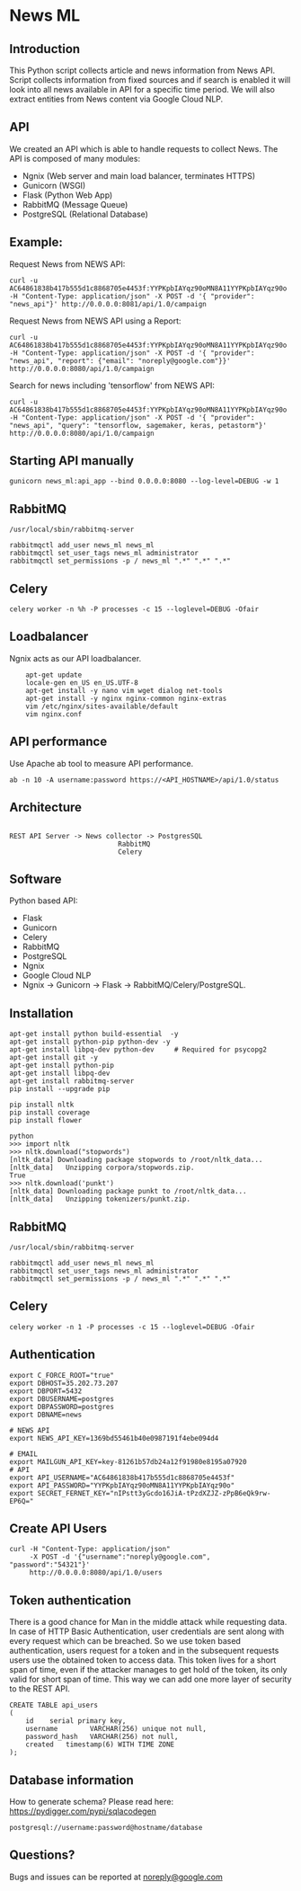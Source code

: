 # News ML

## Introduction

This Python script collects article and news information from News API.
Script collects information from fixed sources and if search is enabled
it will look into all news available in API for a specific time period.
We will also extract entities from News content via Google Cloud NLP.

## API

We created an API which is able to handle requests to collect News.
The API is composed of many modules:

 - Ngnix (Web server and main load balancer, terminates HTTPS)
 - Gunicorn (WSGI)
 - Flask (Python Web App)
 - RabbitMQ (Message Queue)
 - PostgreSQL (Relational Database)

## Example:

Request News from NEWS API:

```
curl -u AC64861838b417b555d1c8868705e4453f:YYPKpbIAYqz90oMN8A11YYPKpbIAYqz90o -H "Content-Type: application/json" -X POST -d '{ "provider": "news_api"}' http://0.0.0.0:8081/api/1.0/campaign
```

Request News from NEWS API using a Report:

```
curl -u AC64861838b417b555d1c8868705e4453f:YYPKpbIAYqz90oMN8A11YYPKpbIAYqz90o -H "Content-Type: application/json" -X POST -d '{ "provider": "news_api", "report": {"email": "noreply@google.com"}}' http://0.0.0.0:8080/api/1.0/campaign
``` 

Search for news including 'tensorflow' from NEWS API:

```
curl -u AC64861838b417b555d1c8868705e4453f:YYPKpbIAYqz90oMN8A11YYPKpbIAYqz90o -H "Content-Type: application/json" -X POST -d '{ "provider": "news_api", "query": "tensorflow, sagemaker, keras, petastorm"}' http://0.0.0.0:8080/api/1.0/campaign
``` 

## Starting API manually

```
gunicorn news_ml:api_app --bind 0.0.0.0:8080 --log-level=DEBUG -w 1
```

## RabbitMQ

```
/usr/local/sbin/rabbitmq-server
```

```
rabbitmqctl add_user news_ml news_ml
rabbitmqctl set_user_tags news_ml administrator
rabbitmqctl set_permissions -p / news_ml ".*" ".*" ".*"
```

## Celery

```
celery worker -n %h -P processes -c 15 --loglevel=DEBUG -Ofair
```

## Loadbalancer

Ngnix acts as our API loadbalancer.

```
    apt-get update
    locale-gen en_US en_US.UTF-8
    apt-get install -y nano vim wget dialog net-tools
    apt-get install -y nginx nginx-common nginx-extras
    vim /etc/nginx/sites-available/default
    vim nginx.conf 
```

## API performance

Use Apache ab tool to measure API performance.

```
ab -n 10 -A username:password https://<API_HOSTNAME>/api/1.0/status
```

## Architecture


```

REST API Server -> News collector -> PostgresSQL
                           RabbitMQ
                           Celery
```    

## Software 

Python based API:

 - Flask
 - Gunicorn
 - Celery 
 - RabbitMQ
 - PostgreSQL
 - Ngnix
 - Google Cloud NLP
 - Ngnix -> Gunicorn -> Flask -> RabbitMQ/Celery/PostgreSQL.
  
## Installation


```
apt-get install python build-essential  -y
apt-get install python-pip python-dev -y
apt-get install libpq-dev python-dev     # Required for psycopg2
apt-get install git -y
apt-get install python-pip
apt-get install libpq-dev
apt-get install rabbitmq-server
pip install --upgrade pip
```



```
pip install nltk
pip install coverage
pip install flower
```

```
python
>>> import nltk
>>> nltk.download("stopwords")
[nltk_data] Downloading package stopwords to /root/nltk_data...
[nltk_data]   Unzipping corpora/stopwords.zip.
True
>>> nltk.download('punkt')
[nltk_data] Downloading package punkt to /root/nltk_data...
[nltk_data]   Unzipping tokenizers/punkt.zip.
```
 
## RabbitMQ

```
/usr/local/sbin/rabbitmq-server
```

```
rabbitmqctl add_user news_ml news_ml
rabbitmqctl set_user_tags news_ml administrator
rabbitmqctl set_permissions -p / news_ml ".*" ".*" ".*"
```

## Celery

```
celery worker -n 1 -P processes -c 15 --loglevel=DEBUG -Ofair
```

## Authentication

```
export C_FORCE_ROOT="true"
export DBHOST=35.202.73.207
export DBPORT=5432
export DBUSERNAME=postgres
export DBPASSWORD=postgres
export DBNAME=news

# NEWS API
export NEWS_API_KEY=1369bd55461b40e0987191f4ebe094d4

# EMAIL
export MAILGUN_API_KEY=key-81261b57db24a12f91980e8195a07920
# API
export API_USERNAME="AC64861838b417b555d1c8868705e4453f"
export API_PASSWORD="YYPKpbIAYqz90oMN8A11YYPKpbIAYqz90o"
export SECRET_FERNET_KEY="nIPstt3yGcdo16JiA-tPzdXZJZ-zPpB6eQk9rw-EP6Q="
```

## Create API Users

```
curl -H "Content-Type: application/json" 
     -X POST -d '{"username":"noreply@google.com", "password":"54321"}' 
     http://0.0.0.0:8080/api/1.0/users
```

## Token authentication

There is a good chance for Man in the middle attack while requesting data. 
In case of HTTP Basic Authentication, user credentials are sent along with every request which can be breached. 
So we use token based authentication, users request for a token and in the subsequent requests users use the obtained 
token to access data. This token lives for a short span of time, even if the attacker manages to get hold of the token, 
its only valid for short span of time. This way we can add one more layer of security to the REST API.

```
CREATE TABLE api_users
(
    id    serial primary key,
    username        VARCHAR(256) unique not null,
	password_hash   VARCHAR(256) not null,
    created   timestamp(6) WITH TIME ZONE
);
```


## Database information

How to generate schema? Please read here:
https://pydigger.com/pypi/sqlacodegen

```
postgresql://username:password@hostname/database
```

## Questions?

Bugs and issues can be reported at noreply@google.com

